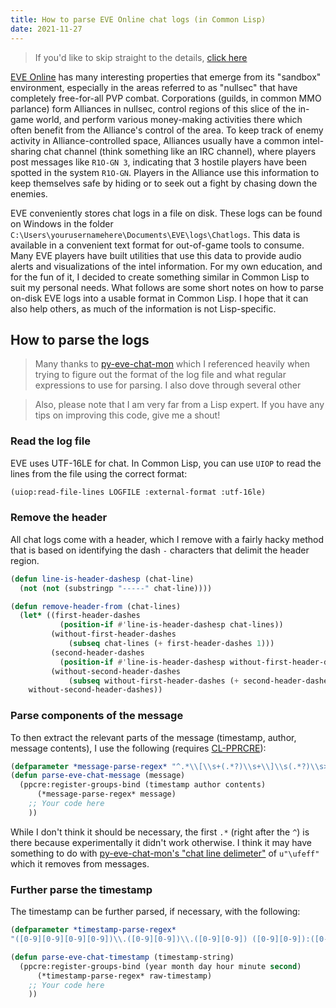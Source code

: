 ```yaml
---
title: How to parse EVE Online chat logs (in Common Lisp)
date: 2021-11-27
---
```


> If you'd like to skip straight to the details, [click here](#how-to-parse-the-logs)

[EVE Online](https://www.eveonline.com/) has many interesting properties that emerge
from its "sandbox" environment, especially in the areas referred to as "nullsec" that have
completely free-for-all PVP combat. Corporations (guilds, in common MMO parlance) form Alliances
in nullsec, control regions of this slice of the in-game world, and perform various
money-making activities there which often benefit from the Alliance's control
of the area. To keep track of enemy activity in Alliance-controlled space, Alliances usually
have a common intel-sharing chat channel (think something like an IRC channel), where players
post messages like `R1O-GN 3`, indicating that 3 hostile players have been spotted in the
system `R1O-GN`. Players in the Alliance use this information to keep themselves safe by hiding
or to seek out a fight by chasing down the enemies.

EVE conveniently stores chat logs in a file on disk. These logs can be found on Windows in
the folder `C:\Users\yourusernamehere\Documents\EVE\logs\Chatlogs`. This data is
available in a convenient text format for out-of-game tools to consume. Many EVE players
have built utilities that use this data to provide audio alerts and visualizations
of the intel information. For my own education, and for the fun of it, I decided to create something
similar in Common Lisp to suit my personal needs. What follows are some short notes on how to parse
on-disk EVE logs into a usable format in Common Lisp. I hope that it can also help others, as much
of the information is not Lisp-specific.

## How to parse the logs

> Many thanks to [py-eve-chat-mon](https://github.com/andrewpmartinez/py-eve-chat-mon) which I
> referenced heavily when trying to figure out the format of the log file and what regular
> expressions to use for parsing. I also dove through several other 

> Also, please note that I am very far from a Lisp expert. If you have any tips on improving this
> code, give me a shout!

### Read the log file
EVE uses UTF-16LE for chat. In Common Lisp, you can use `UIOP` to read the lines from the
file using the correct format:
```lisp
(uiop:read-file-lines LOGFILE :external-format :utf-16le)
```

### Remove the header
All chat logs come with a header, which I remove with a fairly hacky method that is based on
identifying the dash `-` characters that delimit the header region.
```lisp
(defun line-is-header-dashesp (chat-line)
  (not (not (substringp "-----" chat-line))))

(defun remove-header-from (chat-lines)
  (let* ((first-header-dashes
           (position-if #'line-is-header-dashesp chat-lines))
         (without-first-header-dashes
             (subseq chat-lines (+ first-header-dashes 1)))
         (second-header-dashes
           (position-if #'line-is-header-dashesp without-first-header-dashes))
         (without-second-header-dashes
             (subseq without-first-header-dashes (+ second-header-dashes 1))))
    without-second-header-dashes))
```

### Parse components of the message
To then extract the relevant parts of the message (timestamp, author, message contents),
I use the following (requires [CL-PPRCRE](http://edicl.github.io/cl-ppcre/)):
```lisp
(defparameter *message-parse-regex* "^.*\\[\\s+(.*?)\\s+\\]\\s(.*?)\\s>\\s(.*?)$")
(defun parse-eve-chat-message (message)
  (ppcre:register-groups-bind (timestamp author contents)
      (*message-parse-regex* message)
    ;; Your code here
    ))
```

While I don't think it should be necessary, the first `.*` (right after the `^`) is there because
experimentally it didn't work otherwise. I think it may have something to do with
[py-eve-chat-mon's "chat line delimeter"](https://github.com/andrewpmartinez/py-eve-chat-mon/blob/31f7855abcbbe5de0d985ed9f7a8df54b9c3a635/py_eve_chat_mon/chat_message.py#L29)
of `u"\ufeff"` which it removes from messages.

### Further parse the timestamp
The timestamp can be further parsed, if necessary, with the following:
```lisp
(defparameter *timestamp-parse-regex*
"([0-9][0-9][0-9][0-9])\\.([0-9][0-9])\\.([0-9][0-9]) ([0-9][0-9]):([0-9][0-9]):([0-9][0-9])")

(defun parse-eve-chat-timestamp (timestamp-string)
  (ppcre:register-groups-bind (year month day hour minute second)
      (*timestamp-parse-regex* raw-timestamp)
    ;; Your code here
    ))
```
